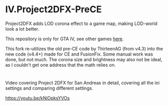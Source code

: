 # IV.Project2DFX-PreCE

Project2DFX adds LOD corona effect to a game map, making LOD-world look a lot better. 

This repository is only for GTA IV, see other games [here](https://github.com/ThirteenAG/III.VC.SA.IV.Project2DFX/).

This fork re-utilizes the old pre-CE code by ThirteenAG (from v4.3) into the new code (v4.4+) made for CE and FusionFix. Some manual work was done, but not much. The corona size and brightness may also not be ideal, as I couldn't get one address that the math relies on.

#

Video covering Project 2DFX for San Andreas in detail, covering all the ini settings and comparing different settings.

https://youtu.be/kNiOpksYVOs
